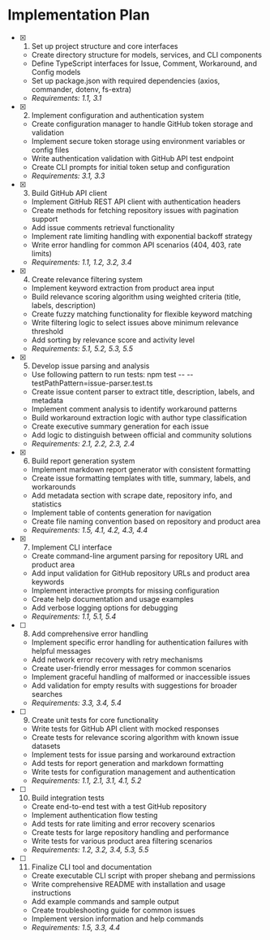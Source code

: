 # Implementation Plan

- [x] 1. Set up project structure and core interfaces

  - Create directory structure for models, services, and CLI components
  - Define TypeScript interfaces for Issue, Comment, Workaround, and Config models
  - Set up package.json with required dependencies (axios, commander, dotenv, fs-extra)
  - _Requirements: 1.1, 3.1_

- [x] 2. Implement configuration and authentication system

  - Create configuration manager to handle GitHub token storage and validation
  - Implement secure token storage using environment variables or config files
  - Write authentication validation with GitHub API test endpoint
  - Create CLI prompts for initial token setup and configuration
  - _Requirements: 3.1, 3.3_

- [x] 3. Build GitHub API client

  - Implement GitHub REST API client with authentication headers
  - Create methods for fetching repository issues with pagination support
  - Add issue comments retrieval functionality
  - Implement rate limiting handling with exponential backoff strategy
  - Write error handling for common API scenarios (404, 403, rate limits)
  - _Requirements: 1.1, 1.2, 3.2, 3.4_

- [x] 4. Create relevance filtering system

  - Implement keyword extraction from product area input
  - Build relevance scoring algorithm using weighted criteria (title, labels, description)
  - Create fuzzy matching functionality for flexible keyword matching
  - Write filtering logic to select issues above minimum relevance threshold
  - Add sorting by relevance score and activity level
  - _Requirements: 5.1, 5.2, 5.3, 5.5_

- [x] 5. Develop issue parsing and analysis

  - Use following pattern to run tests: npm test -- --testPathPattern=issue-parser.test.ts
  - Create issue content parser to extract title, description, labels, and metadata
  - Implement comment analysis to identify workaround patterns
  - Build workaround extraction logic with author type classification
  - Create executive summary generation for each issue
  - Add logic to distinguish between official and community solutions
  - _Requirements: 2.1, 2.2, 2.3, 2.4_

- [x] 6. Build report generation system

  - Implement markdown report generator with consistent formatting
  - Create issue formatting templates with title, summary, labels, and workarounds
  - Add metadata section with scrape date, repository info, and statistics
  - Implement table of contents generation for navigation
  - Create file naming convention based on repository and product area
  - _Requirements: 1.5, 4.1, 4.2, 4.3, 4.4_

- [x] 7. Implement CLI interface

  - Create command-line argument parsing for repository URL and product area
  - Add input validation for GitHub repository URLs and product area keywords
  - Implement interactive prompts for missing configuration
  - Create help documentation and usage examples
  - Add verbose logging options for debugging
  - _Requirements: 1.1, 5.1, 5.4_

- [ ] 8. Add comprehensive error handling

  - Implement specific error handling for authentication failures with helpful messages
  - Add network error recovery with retry mechanisms
  - Create user-friendly error messages for common scenarios
  - Implement graceful handling of malformed or inaccessible issues
  - Add validation for empty results with suggestions for broader searches
  - _Requirements: 3.3, 3.4, 5.4_

- [ ] 9. Create unit tests for core functionality

  - Write tests for GitHub API client with mocked responses
  - Create tests for relevance scoring algorithm with known issue datasets
  - Implement tests for issue parsing and workaround extraction
  - Add tests for report generation and markdown formatting
  - Write tests for configuration management and authentication
  - _Requirements: 1.1, 2.1, 3.1, 4.1, 5.2_

- [ ] 10. Build integration tests

  - Create end-to-end test with a test GitHub repository
  - Implement authentication flow testing
  - Add tests for rate limiting and error recovery scenarios
  - Create tests for large repository handling and performance
  - Write tests for various product area filtering scenarios
  - _Requirements: 1.2, 3.2, 3.4, 5.3, 5.5_

- [ ] 11. Finalize CLI tool and documentation
  - Create executable CLI script with proper shebang and permissions
  - Write comprehensive README with installation and usage instructions
  - Add example commands and sample output
  - Create troubleshooting guide for common issues
  - Implement version information and help commands
  - _Requirements: 1.5, 3.3, 4.4_

